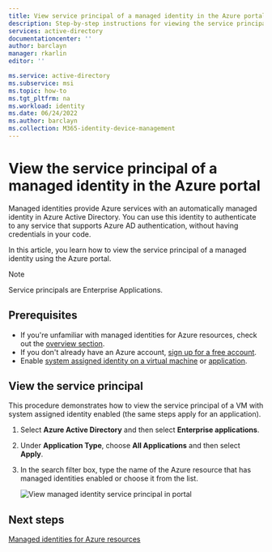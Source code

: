```yaml
---
title: View service principal of a managed identity in the Azure portal - Azure AD
description: Step-by-step instructions for viewing the service principal of a managed identity in the Azure portal.
services: active-directory
documentationcenter: ''
author: barclayn
manager: rkarlin
editor: ''

ms.service: active-directory
ms.subservice: msi
ms.topic: how-to
ms.tgt_pltfrm: na
ms.workload: identity
ms.date: 06/24/2022
ms.author: barclayn
ms.collection: M365-identity-device-management
---
```


# View the service principal of a managed identity in the Azure portal

Managed identities provide Azure services with an automatically managed identity in Azure Active Directory. You can use this identity to authenticate to any service that supports Azure AD authentication, without having credentials in your code. 

In this article, you learn how to view the service principal of a managed identity using the Azure portal.

 > [!NOTE] 
 > Service principals are Enterprise Applications. 

## Prerequisites

- If you're unfamiliar with managed identities for Azure resources, check out the [overview section](overview.md).
- If you don't already have an Azure account, [sign up for a free account](https://azure.microsoft.com/free/).
- Enable [system assigned identity on a virtual machine](./qs-configure-portal-windows-vm.md#system-assigned-managed-identity) or [application](../../app-service/overview-managed-identity.md#add-a-system-assigned-identity).

## View the service principal

This procedure demonstrates how to view the service principal of a VM with system assigned identity enabled (the same steps apply for an application).

1. Select **Azure Active Directory** and then select **Enterprise applications**.
2. Under **Application Type**, choose **All Applications** and then select **Apply**.
3. In the search filter box, type the name of the Azure resource that has managed identities enabled or choose it from the list.

   ![View managed identity service principal in portal](./media/how-to-view-managed-identity-service-principal-portal/view-managed-identity-service-principal-portal.png)

## Next steps

[Managed identities for Azure resources](./overview.md)